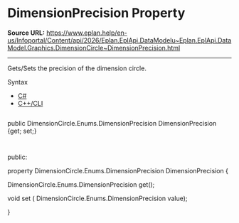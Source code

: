 # DimensionPrecision Property

**Source URL:** https://www.eplan.help/en-us/Infoportal/Content/api/2026/Eplan.EplApi.DataModelu~Eplan.EplApi.DataModel.Graphics.DimensionCircle~DimensionPrecision.html

---

Gets/Sets the precision of the dimension circle.

Syntax

- [C#](#i-syntax-CS)
- [C++/CLI](#i-syntax-CPP2005)

```
```
public DimensionCircle.Enums.DimensionPrecision DimensionPrecision {get; set;}
```
```

```
```
public:

property DimensionCircle.Enums.DimensionPrecision DimensionPrecision {

   DimensionCircle.Enums.DimensionPrecision get();

   void set (    DimensionCircle.Enums.DimensionPrecision value);

}
```
```

